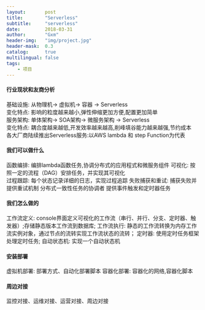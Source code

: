```yaml
---
layout:       post
title:        "Serverless"
subtitle:     "serverless"
date:         2018-03-31
author:       "Gxm"
header-img:   "img/project.jpg"
header-mask:  0.3
catalog:      true
multilingual: false
tags:
    - 项目
---
```


#### 行业现状和友商分析
基础设施: 从物理机-> 虚拟机-> 容器 -> Serverless  
变化特点: 影响的粒度越来越小,弹性伸缩更加方便,配置更加简单    
服务架构: 单体架构-> SOA架构-> 微服务架构 -> Serverless    
变化特点: 耦合度越来越低,开发效率越来越高,削峰填谷能力越来越强,节约成本    
各大厂商陆续推出Serverless服务:以AWS lambda 和 step Function为代表   
#### 我们可以做什么
函数编排: 编排lambda函数任务,协调分布式的应用程式和微服务组件
可视化: 按照一定的流程（DAG）安排任务，并实现其可视化   
过程跟踪: 每个状态记录详细的日志，实现过程追踪
失败捕获和重试: 捕获失败并提供重试机制
分布式一致性任务的协调者 
提供事件触发和定时器任务    
#### 我们怎么做的
工作流定义: console界面定义可视化的工作流（串行、并行、分支、定时器、触发器）;存储静态版本工作流到数据库;
工作流执行: 静态的工作流转换为内存工作流实例对象，通过节点的流转实现工作流状态的流转；
定时器: 使用定时任务框架处理定时任务;
自动状态机: 实现一个自动状态机
#### 安装部署
虚拟机部署: 部署方式、自动化部署脚本
容器化部署: 容器化的网络,容器化脚本
#### 周边对接
监控对接、运维对接、运营对接、周边对接
